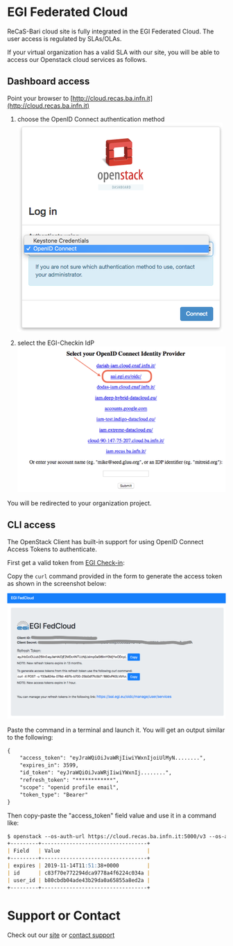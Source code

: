 # EGI Federated Cloud

ReCaS-Bari cloud site is fully integrated in the EGI Federated Cloud. 
The user access is regulated by SLAs/OLAs.

If your virtual organization has a valid SLA with our site, you will be able to access our Openstack cloud services as follows.

## Dashboard access

Point your browser to [http://cloud.recas.ba.infn.it](http://cloud.recas.ba.infn.it)

1. choose the OpenID Connect authentication method
   ![OpenID Connect Authentication](/images/choose_auth_method.png)

2. select the EGI-Checkin IdP
   ![EGI AAI IdP](/images/select_idp.png)

You will be redirected to your organization project.

## CLI access

The OpenStack Client has built-in support for using OpenID Connect Access Tokens to authenticate. 

First get a valid token from [EGI Check-in](https://aai.egi.eu/fedcloud/):

Copy the `curl` command provided in the form to generate the access token as shown in the screenshot below:

![](/images/get_egi_token.png)

Paste the command in a terminal and launch it. You will get an output similar to the following:

```markdown
{
    "access_token": "eyJraWQiOiJvaWRjIiwiYWxnIjoiUlMyN........",
    "expires_in": 3599,
    "id_token": "eyJraWQiOiJvaWRjIiwiYWxnIj........",
    "refresh_token": "************",
    "scope": "openid profile email",
    "token_type": "Bearer"
}
```

Then copy-paste the "access_token" field value and use it in a command like:
```markdown
$ openstack --os-auth-url https://cloud.recas.ba.infn.it:5000/v3 --os-auth-type v3oidcaccesstoken --os-protocol oidc --os-identity-provider egi.eu --os-access-token "eyJraWQiOiJvaWRjIiwiYWxnIjoiUlMyN........" token issue
+---------+----------------------------------+
| Field   | Value                            |
+---------+----------------------------------+
| expires | 2019-11-14T11:51:38+0000         |
| id      | c83f70e772294dca9778a4f6224c034a |
| user_id | b80cbdb04ade43b29da0a65855a8ed2a |
+---------+----------------------------------+
```

# Support or Contact

Check out our [site](https://www.recas-bari.it/index.php/en/) or [contact support](mailto:support@recas-bari.it) 
